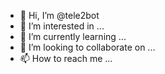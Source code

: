 - 👋 Hi, I’m @tele2bot
- 👀 I’m interested in ...
- 🌱 I’m currently learning ...
- 💞️ I’m looking to collaborate on ...
- 📫 How to reach me ...

<!---
tele2bot/tele2bot is a ✨ special ✨ repository because its `README.md` (this file) appears on your GitHub profile.
You can click the Preview link to take a look at your changes.
--->
